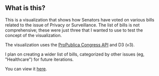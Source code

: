 ## What is this?
This is a visualization that shows how Senators have voted on various bills related to the issue of Privacy or Surveillance. The list of bills is not comprehensive; these were just three that I wanted to use to test the concept of the visualization.

The visualization uses the [ProPublica Congress API](https://projects.propublica.org/api-docs/congress-api/) and D3 (v3).

I plan on creating a wider list of bills, categorized by other issues (eg, "Healthcare") for future iterations.

You can view it [here](https://whyohengee.github.io/senatevoteviz/).